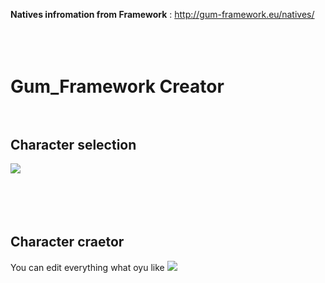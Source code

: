 <b>Natives infromation from Framework</b> : http://gum-framework.eu/natives/
</br></br></br></br>



# Gum_Framework Creator</br></br>
<h2>Character selection</h2>
<img src="https://cdn.discordapp.com/attachments/944656734134370344/992022404526252092/img.png">
</br></br></br></br></br>
<h2>Character craetor</h2>
You can edit everything what oyu like
<img src="https://cdn.discordapp.com/attachments/944656734134370344/992024284929212436/img.png">